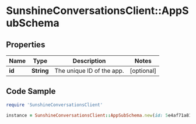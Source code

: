 # SunshineConversationsClient::AppSubSchema

## Properties

Name | Type | Description | Notes
------------ | ------------- | ------------- | -------------
**id** | **String** | The unique ID of the app. | [optional] 

## Code Sample

```ruby
require 'SunshineConversationsClient'

instance = SunshineConversationsClient::AppSubSchema.new(id: 5e4af71a81966cfff3ef6550)
```


